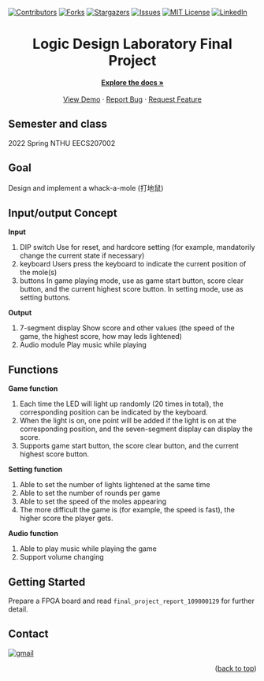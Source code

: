 <a name="readme-top"></a>

<!-- PROJECT SHIELDS -->
[![Contributors][contributors-shield]][contributors-url]
[![Forks][forks-shield]][forks-url]
[![Stargazers][stars-shield]][stars-url]
[![Issues][issues-shield]][issues-url]
[![MIT License][license-shield]][license-url]
[![LinkedIn][linkedin-shield]][linkedin-url]

# <center>Logic Design Laboratory Final Project</center>

<div align="center">

  <p align="center">
    <a href="https://github.com/Lewis-Tsai/Logic-Design-Laboratory-Final-Project"><strong>Explore the docs »</strong></a>
    <br />
    <br />
    <a href="https://github.com/Lewis-Tsai/Logic-Design-Laboratory-Final-Project">View Demo</a>
    ·
    <a href="https://github.com/Lewis-Tsai/Logic-Design-Laboratory-Final-Project/issues">Report Bug</a>
    ·
    <a href="https://github.com/Lewis-Tsai/Logic-Design-Laboratory-Final-Project/issues">Request Feature</a>
  </p>
</div>

## Semester and class
2022 Spring NTHU EECS207002	

## Goal
Design and implement a whack-a-mole (打地鼠)

## Input/output Concept
**Input**
1.	DIP switch
Use for reset, and hardcore setting (for example, mandatorily change the current state if necessary)
2.	keyboard
Users press the keyboard to indicate the current position of the mole(s)
3.	buttons
In game playing mode, use as game start button, score clear button, and the current highest score button. In setting mode, use as setting buttons.
 
**Output**
1.	7-segment display
Show score and other values (the speed of the game, the highest score, how may leds lightened)
2.	Audio module
Play music while playing


## Functions
**Game function** 
1. Each time the LED will light up randomly (20 times in total), the corresponding position can be indicated by the keyboard. 
2. When the light is on, one point will be added if the light is on at the corresponding position, and the seven-segment display can display the score. 
3. Supports game start button, the score clear button, and the current highest score button.

**Setting function** 
1. Able to set the number of lights lightened at the same time 
2. Able to set the number of rounds per game
3. Able to set the speed of the moles appearing
4. The more difficult the game is (for example, the speed is fast), the higher score the player gets.

**Audio function** 
1. Able to play music while playing the game
2. Support volume changing


## Getting Started

Prepare a FPGA board and read `final_project_report_109000129` for further detail.

## Contact

[![gmail][gmail]][gmail-url]

<p align="right">(<a href="#readme-top">back to top</a>)</p>



<!-- MARKDOWN LINKS & IMAGES -->
<!-- https://www.markdownguide.org/basic-syntax/#reference-style-links -->
[contributors-shield]: https://img.shields.io/github/contributors/Lewis-Tsai/Logic-Design-Laboratory-Final-Project.svg?style=for-the-badge
[contributors-url]: https://github.com/Lewis-Tsai/Logic-Design-Laboratory-Final-Project/contributors
[forks-shield]: https://img.shields.io/github/forks/Lewis-Tsai/Logic-Design-Laboratory-Final-Project.svg?style=for-the-badge
[forks-url]: https://github.com/Lewis-Tsai/Logic-Design-Laboratory-Final-Project/network/members
[stars-shield]: https://img.shields.io/github/stars/Lewis-Tsai/Logic-Design-Laboratory-Final-Project.svg?style=for-the-badge
[stars-url]: https://github.com/Lewis-Tsai/Logic-Design-Laboratory-Final-Project/stargazers
[issues-shield]: https://img.shields.io/github/issues/Lewis-Tsai/Logic-Design-Laboratory-Final-Project.svg?style=for-the-badge
[issues-url]: https://github.com/Lewis-Tsai/Logic-Design-Laboratory-Final-Project/issues
[license-shield]: https://img.shields.io/github/license/Lewis-Tsai/Logic-Design-Laboratory-Final-Project.svg?style=for-the-badge
[license-url]: https://github.com/Lewis-Tsai/Logic-Design-Laboratory-Final-Project/blob/master/LICENSE.txt
[linkedin-shield]: https://img.shields.io/badge/-LinkedIn-black.svg?style=for-the-badge&logo=linkedin&colorB=555
[linkedin-url]: https://linkedin.com/in/lewis-tsai-7b570421a
[product-screenshot]: images/screenshot.png

[gmail]: https://img.shields.io/badge/Gmail-D14836?style=for-the-badge&logo=gmail&logoColor=white
[gmail-url]: mailto:A38050787@gmail.com
